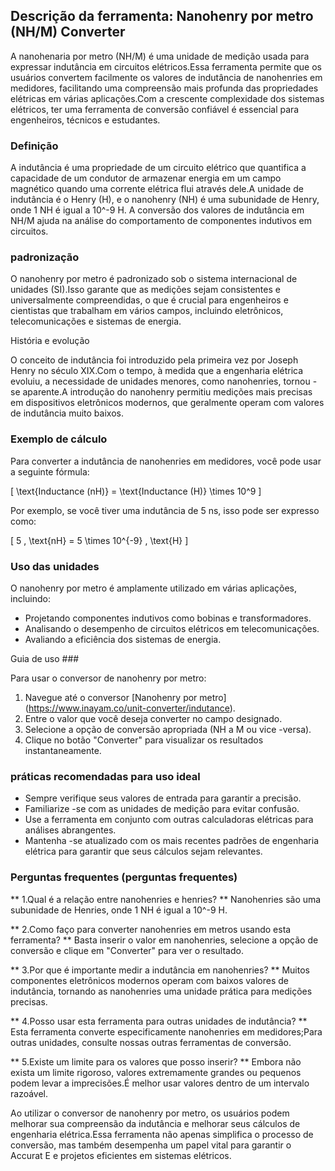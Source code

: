 ## Descrição da ferramenta: Nanohenry por metro (NH/M) Converter

A nanohenaria por metro (NH/M) é uma unidade de medição usada para expressar indutância em circuitos elétricos.Essa ferramenta permite que os usuários convertem facilmente os valores de indutância de nanohenries em medidores, facilitando uma compreensão mais profunda das propriedades elétricas em várias aplicações.Com a crescente complexidade dos sistemas elétricos, ter uma ferramenta de conversão confiável é essencial para engenheiros, técnicos e estudantes.

### Definição

A indutância é uma propriedade de um circuito elétrico que quantifica a capacidade de um condutor de armazenar energia em um campo magnético quando uma corrente elétrica flui através dele.A unidade de indutância é o Henry (H), e o nanohenry (NH) é uma subunidade de Henry, onde 1 NH é igual a 10^-9 H. A conversão dos valores de indutância em NH/M ajuda na análise do comportamento de componentes indutivos em circuitos.

### padronização

O nanohenry por metro é padronizado sob o sistema internacional de unidades (SI).Isso garante que as medições sejam consistentes e universalmente compreendidas, o que é crucial para engenheiros e cientistas que trabalham em vários campos, incluindo eletrônicos, telecomunicações e sistemas de energia.

História e evolução

O conceito de indutância foi introduzido pela primeira vez por Joseph Henry no século XIX.Com o tempo, à medida que a engenharia elétrica evoluiu, a necessidade de unidades menores, como nanohenries, tornou -se aparente.A introdução do nanohenry permitiu medições mais precisas em dispositivos eletrônicos modernos, que geralmente operam com valores de indutância muito baixos.

### Exemplo de cálculo

Para converter a indutância de nanohenries em medidores, você pode usar a seguinte fórmula:

\[ \text{Inductance (nH)} = \text{Inductance (H)} \times 10^9 \]

Por exemplo, se você tiver uma indutância de 5 ns, isso pode ser expresso como:

\[ 5 \, \text{nH} = 5 \times 10^{-9} \, \text{H} \]

### Uso das unidades

O nanohenry por metro é amplamente utilizado em várias aplicações, incluindo:

- Projetando componentes indutivos como bobinas e transformadores.
- Analisando o desempenho de circuitos elétricos em telecomunicações.
- Avaliando a eficiência dos sistemas de energia.

Guia de uso ###

Para usar o conversor de nanohenry por metro:

1. Navegue até o conversor [Nanohenry por metro] (https://www.inayam.co/unit-converter/indutance).
2. Entre o valor que você deseja converter no campo designado.
3. Selecione a opção de conversão apropriada (NH a M ou vice -versa).
4. Clique no botão "Converter" para visualizar os resultados instantaneamente.

### práticas recomendadas para uso ideal

- Sempre verifique seus valores de entrada para garantir a precisão.
- Familiarize -se com as unidades de medição para evitar confusão.
- Use a ferramenta em conjunto com outras calculadoras elétricas para análises abrangentes.
- Mantenha -se atualizado com os mais recentes padrões de engenharia elétrica para garantir que seus cálculos sejam relevantes.

### Perguntas frequentes (perguntas frequentes)

** 1.Qual é a relação entre nanohenries e henries? **
Nanohenries são uma subunidade de Henries, onde 1 NH é igual a 10^-9 H.

** 2.Como faço para converter nanohenries em metros usando esta ferramenta? **
Basta inserir o valor em nanohenries, selecione a opção de conversão e clique em "Converter" para ver o resultado.

** 3.Por que é importante medir a indutância em nanohenries? **
Muitos componentes eletrônicos modernos operam com baixos valores de indutância, tornando as nanohenries uma unidade prática para medições precisas.

** 4.Posso usar esta ferramenta para outras unidades de indutância? **
Esta ferramenta converte especificamente nanohenries em medidores;Para outras unidades, consulte nossas outras ferramentas de conversão.

** 5.Existe um limite para os valores que posso inserir? **
Embora não exista um limite rigoroso, valores extremamente grandes ou pequenos podem levar a imprecisões.É melhor usar valores dentro de um intervalo razoável.

Ao utilizar o conversor de nanohenry por metro, os usuários podem melhorar sua compreensão da indutância e melhorar seus cálculos de engenharia elétrica.Essa ferramenta não apenas simplifica o processo de conversão, mas também desempenha um papel vital para garantir o Accurat E e projetos eficientes em sistemas elétricos.
